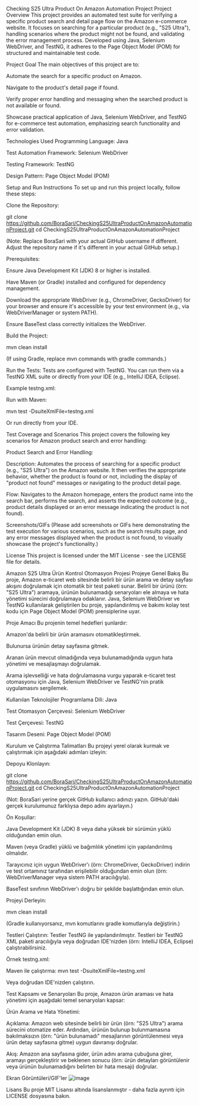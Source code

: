 Checking S25 Ultra Product On Amazon Automation Project
Project Overview
This project provides an automated test suite for verifying a specific product search and detail page flow on the Amazon e-commerce website. It focuses on searching for a particular product (e.g., "S25 Ultra"), handling scenarios where the product might not be found, and validating the error management process. Developed using Java, Selenium WebDriver, and TestNG, it adheres to the Page Object Model (POM) for structured and maintainable test code.

Project Goal
The main objectives of this project are to:

Automate the search for a specific product on Amazon.

Navigate to the product's detail page if found.

Verify proper error handling and messaging when the searched product is not available or found.

Showcase practical application of Java, Selenium WebDriver, and TestNG for e-commerce test automation, emphasizing search functionality and error validation.

Technologies Used
Programming Language: Java

Test Automation Framework: Selenium WebDriver

Testing Framework: TestNG

Design Pattern: Page Object Model (POM)

Setup and Run Instructions
To set up and run this project locally, follow these steps:

Clone the Repository:

git clone https://github.com/BoraSari/CheckingS25UltraProductOnAmazonAutomationProject.git
cd CheckingS25UltraProductOnAmazonAutomationProject

(Note: Replace BoraSari with your actual GitHub username if different. Adjust the repository name if it's different in your actual GitHub setup.)

Prerequisites:

Ensure Java Development Kit (JDK) 8 or higher is installed.

Have Maven (or Gradle) installed and configured for dependency management.

Download the appropriate WebDriver (e.g., ChromeDriver, GeckoDriver) for your browser and ensure it's accessible by your test environment (e.g., via WebDriverManager or system PATH).

Ensure BaseTest class correctly initializes the WebDriver.

Build the Project:

mvn clean install

(If using Gradle, replace mvn commands with gradle commands.)

Run the Tests:
Tests are configured with TestNG. You can run them via a TestNG XML suite or directly from your IDE (e.g., IntelliJ IDEA, Eclipse).

Example testng.xml:

<!DOCTYPE suite SYSTEM "http://testng.org/testng-1.0.dtd">
<suite name="Amazon S25 Ultra Product Check Suite">
    <test name="Product Check Tests">
        <classes>
            <class name="YourTestPackage.YourTestClass"/> <!-- Replace with your actual test class -->
        </classes>
    </test>
</suite>

Run with Maven:

mvn test -DsuiteXmlFile=testng.xml

Or run directly from your IDE.

Test Coverage and Scenarios
This project covers the following key scenarios for Amazon product search and error handling:

Product Search and Error Handling:

Description: Automates the process of searching for a specific product (e.g., "S25 Ultra") on the Amazon website. It then verifies the appropriate behavior, whether the product is found or not, including the display of "product not found" messages or navigating to the product detail page.

Flow: Navigates to the Amazon homepage, enters the product name into the search bar, performs the search, and asserts the expected outcome (e.g., product details displayed or an error message indicating the product is not found).

Screenshots/GIFs
(Please add screenshots or GIFs here demonstrating the test execution for various scenarios, such as the search results page, and any error messages displayed when the product is not found, to visually showcase the project's functionality.)

License
This project is licensed under the MIT License - see the LICENSE file for details.

Amazon S25 Ultra Ürün Kontrol Otomasyon Projesi
Projeye Genel Bakış
Bu proje, Amazon e-ticaret web sitesinde belirli bir ürün arama ve detay sayfası akışını doğrulamak için otomatik bir test paketi sunar. Belirli bir ürünü (örn: "S25 Ultra") aramaya, ürünün bulunamadığı senaryoları ele almaya ve hata yönetimi sürecini doğrulamaya odaklanır. Java, Selenium WebDriver ve TestNG kullanılarak geliştirilen bu proje, yapılandırılmış ve bakımı kolay test kodu için Page Object Model (POM) prensiplerine uyar.

Proje Amacı
Bu projenin temel hedefleri şunlardır:

Amazon'da belirli bir ürün aramasını otomatikleştirmek.

Bulunursa ürünün detay sayfasına gitmek.

Aranan ürün mevcut olmadığında veya bulunamadığında uygun hata yönetimi ve mesajlaşmayı doğrulamak.

Arama işlevselliği ve hata doğrulamasına vurgu yaparak e-ticaret test otomasyonu için Java, Selenium WebDriver ve TestNG'nin pratik uygulamasını sergilemek.

Kullanılan Teknolojiler
Programlama Dili: Java

Test Otomasyon Çerçevesi: Selenium WebDriver

Test Çerçevesi: TestNG

Tasarım Deseni: Page Object Model (POM)

Kurulum ve Çalıştırma Talimatları
Bu projeyi yerel olarak kurmak ve çalıştırmak için aşağıdaki adımları izleyin:

Depoyu Klonlayın:

git clone https://github.com/BoraSari/CheckingS25UltraProductOnAmazonAutomationProject.git
cd CheckingS25UltraProductOnAmazonAutomationProject

(Not: BoraSari yerine gerçek GitHub kullanıcı adınızı yazın. GitHub'daki gerçek kurulumunuz farklıysa depo adını ayarlayın.)

Ön Koşullar:

Java Development Kit (JDK) 8 veya daha yüksek bir sürümün yüklü olduğundan emin olun.

Maven (veya Gradle) yüklü ve bağımlılık yönetimi için yapılandırılmış olmalıdır.

Tarayıcınız için uygun WebDriver'ı (örn: ChromeDriver, GeckoDriver) indirin ve test ortamınız tarafından erişilebilir olduğundan emin olun (örn: WebDriverManager veya sistem PATH aracılığıyla).

BaseTest sınıfının WebDriver'ı doğru bir şekilde başlattığından emin olun.

Projeyi Derleyin:

mvn clean install

(Gradle kullanıyorsanız, mvn komutlarını gradle komutlarıyla değiştirin.)

Testleri Çalıştırın:
Testler TestNG ile yapılandırılmıştır. Testleri bir TestNG XML paketi aracılığıyla veya doğrudan IDE'nizden (örn: IntelliJ IDEA, Eclipse) çalıştırabilirsiniz.

Örnek testng.xml:

<!DOCTYPE suite SYSTEM "http://testng.org/testng-1.0.dtd">
<suite name="Amazon S25 Ultra Ürün Kontrol Paketi">
    <test name="Ürün Kontrol Testleri">
        <classes>
            <class name="YourTestPackage.YourTestClass"/> <!-- Lütfen gerçek test sınıfınızla değiştirin -->
        </classes>
    </test>
</suite>

Maven ile çalıştırma:
mvn test -DsuiteXmlFile=testng.xml

Veya doğrudan IDE'nizden çalıştırın.

Test Kapsamı ve Senaryoları
Bu proje, Amazon ürün araması ve hata yönetimi için aşağıdaki temel senaryoları kapsar:

Ürün Arama ve Hata Yönetimi:

Açıklama: Amazon web sitesinde belirli bir ürün (örn: "S25 Ultra") arama sürecini otomatize eder. Ardından, ürünün bulunup bulunmamasına bakılmaksızın (örn: "ürün bulunamadı" mesajlarının görüntülenmesi veya ürün detay sayfasına gitme) uygun davranışı doğrular.

Akış: Amazon ana sayfasına gider, ürün adını arama çubuğuna girer, aramayı gerçekleştirir ve beklenen sonucu (örn: ürün detayları görüntülenir veya ürünün bulunamadığını belirten bir hata mesajı) doğrular.

Ekran Görüntüleri/GIF'ler
![image](https://github.com/user-attachments/assets/49df6b99-5f41-4277-bfd3-4d6d5d5b87b2)


Lisans
Bu proje MIT Lisansı altında lisanslanmıştır - daha fazla ayrıntı için LICENSE dosyasına bakın.

